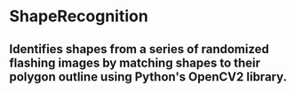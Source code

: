 # ShapeRecognition

## Identifies shapes from a series of randomized flashing images by matching shapes to their polygon outline using Python's OpenCV2 library.
